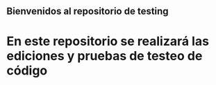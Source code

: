 ## Bienvenidos al repositorio de testing
# En este repositorio se realizará las ediciones y pruebas de testeo de código
 